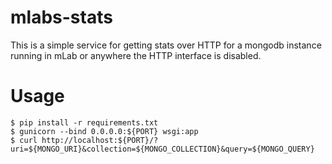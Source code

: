 # mlabs-stats
This is a simple service for getting stats over HTTP for a mongodb instance running in mLab or anywhere the HTTP interface is disabled.

# Usage
```shell
$ pip install -r requirements.txt
$ gunicorn --bind 0.0.0.0:${PORT} wsgi:app
$ curl http://localhost:${PORT}/?uri=${MONGO_URI}&collection=${MONGO_COLLECTION}&query=${MONGO_QUERY}
```
